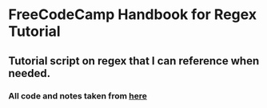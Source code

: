 # FreeCodeCamp Handbook for Regex Tutorial

## Tutorial script on regex that I can reference when needed.

### All code and notes taken from [here](https://www.freecodecamp.org/news/regex-in-javascript/)
